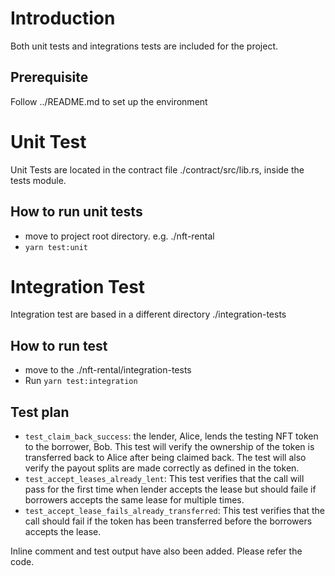 
# Introduction
Both unit tests and integrations tests are included for the project.
## Prerequisite
Follow ../README.md to set up the environment

# Unit Test
Unit Tests are located in the contract file ./contract/src/lib.rs, inside the tests module.

## How to run unit tests
- move to project root directory. e.g. ./nft-rental
- `yarn test:unit`

# Integration Test
Integration test are based in a different directory ./integration-tests
## How to run test
- move to the ./nft-rental/integration-tests
- Run `yarn test:integration`

## Test plan

- `test_claim_back_success`: the lender, Alice, lends the testing NFT token to the borrower, Bob. This test will verify the ownership of the token is transferred back to Alice after being claimed back. The test will also verify the payout splits are made correctly as defined in the token.
- `test_accept_leases_already_lent`: This test verifies that the call will pass for the first time when lender accepts the lease but should faile if borrowers accepts the same lease for multiple times.
- `test_accept_lease_fails_already_transferred`: This test verifies that the call should fail if the token has been transferred before the borrowers accepts the lease.

Inline comment and test output have also been added. Please refer the code.
